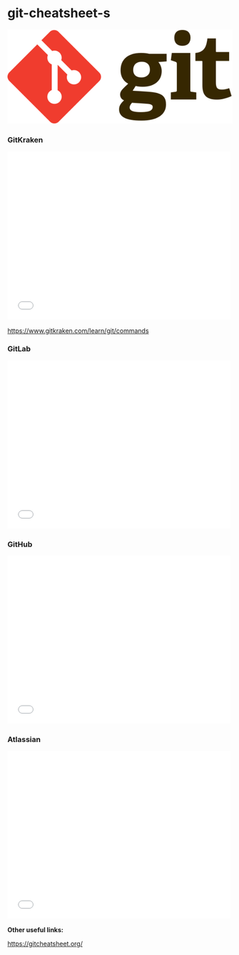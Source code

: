 # git-cheatsheet-s

![](Git-Logo-2Color.svg)

### GitKraken

<embed src="./gitkraken-git-basics-cheat-sheet.pdf" width="500" height="375" type="application/pdf">

https://www.gitkraken.com/learn/git/commands

### GitLab

<embed src="./git-cheat-sheet_gitlab.pdf" width="500" height="375" type="application/pdf">

### GitHub

<embed src="./github-cheat-sheet-education.pdf" width="500" height="375" type="application/pdf">

### Atlassian

<embed src="./git-SWTM-2088_Atlassian-Git-Cheatsheet.pdf" width="500" height="375" type="application/pdf">

**Other useful links:**

https://gitcheatsheet.org/
